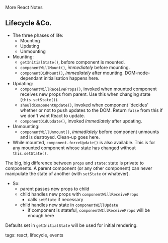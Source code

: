 More React Notes

## Lifecycle &Co.

* The three phases of life:
  * Mounting
  * Updating
  * Unmounting
* Mounting:
  * `getInitialState()`, before component is mounted.
  * `componentWillMount()`, _immediately_ before mounting.
  * `componentDidMount()`, _immediately_ after mounting. DOM-node-dependant initialisation happens here.
* Updating:
  * `componentWillReceiveProps()`, invoked when mounted component receives new props from parent. Use this
    when changing state (`this.setState()`).
  * `shouldComponentUpdate()`, invoked when component 'decides' whether or not to push updates to the DOM.
    Return `false` from this if we don't want React to update.
  * `componentDidUpdate()`, invoked _immediately_ after updating.
* Unmounting:
  * `componentWillUnmount()`, _immediately_ before component unmounts and is destroyed. Clean-up goes here.
* While mounted, `component.forceUpdate()` is also available. This is for any mounted component whose state
  has changed without `this.setState()`.

The big, big difference between `props` and `state`: state is private to components.
A parent component (or any other component) can never manipulate the state of another (with `setState` or whatever).

* So:
  * parent passes new props to child
  * child handles new props with `componentWillReceiveProps`
    * calls `setState` if necessary
  * child handles new state in `componentWillUpdate`
    * if component is stateful, `componentWIllReceiveProps` will be enough here

Defaults set in `getInitialState` will be used for initial rendering.

tags: react, lifecycle, events

